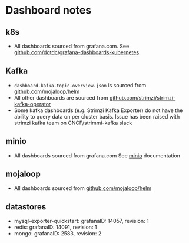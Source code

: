 # Dashboard notes
## k8s
- All dashboards sourced from grafana.com. See [github.com/dotdc/grafana-dashboards-kubernetes](https://github.com/dotdc/grafana-dashboards-kubernetes)

## Kafka
- `dashboard-kafka-topic-overview.json` is sourced from [github.com/mojaloop/helm](https://github.com/mojaloop/helm/blob/main/monitoring/dashboards/messaging/dashboard-kafka-topic-overview.json)
- All other dashboards are sourced from [github.com/strimzi/strimzi-kafka-operator](https://github.com/strimzi/strimzi-kafka-operator/tree/0.41.0/examples/metrics/grafana-dashboards)
- Some kafka dashboards (e.g. Strimzi Kafka Exporter) do not have the ability to query data on per cluster basis. Issue has been raised with strimzi kafka team on CNCF/strimmi-kafka slack   

## minio
- All dashboards sourced from grafana.com See [minio](https://min.io/docs/minio/container/operations/monitoring/grafana.html#minio-server-grafana-metrics) documentation

## mojaloop
- All dashboards sourced from [github.com/mojaloop/helm](https://github.com/mojaloop/helm/tree/main/monitoring/dashboards/mojaloop)

## datastores
- mysql-exporter-quickstart: grafanaID: 14057, revision: 1
- redis: grafanaID: 14091, revision: 1
- mongo: grafanaID: 2583, revision: 2